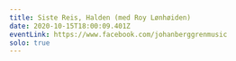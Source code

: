 ```yaml
---
title: Siste Reis, Halden (med Roy Lønhøiden)
date: 2020-10-15T18:00:09.401Z
eventLink: https://www.facebook.com/johanberggrenmusic
solo: true
---
```

